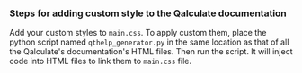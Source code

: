 ### Steps for adding custom style to the Qalculate documentation

Add your custom styles to `main.css`. To apply custom them, place the python script named `qthelp_generator.py` in the same location as that of all the Qalculate's documentation's HTML files. Then run the script. It will inject code into HTML files to link them to `main.css` file.